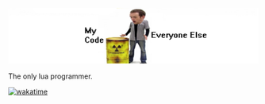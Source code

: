 ![wakatime](https://github.com/Benbebop/Benbebop/blob/main/channel_banner.jpg)

The only lua programmer.

[![wakatime](https://wakatime.com/badge/user/f06ecc95-db76-4772-952c-aeb8ce5e5f2d.svg)](https://wakatime.com/@f06ecc95-db76-4772-952c-aeb8ce5e5f2d)
